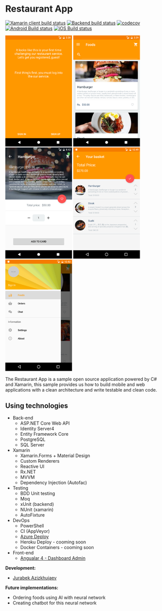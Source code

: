 # Restaurant App

[![Xamarin client build status](https://ci.appveyor.com/api/projects/status/p29atu2ty3ih7thm/branch/develop?svg=true&pendingText=client-core-unit-tests%20pending&passingText=client-core-unit-tests&failingText=client-core-unit-tests)](https://ci.appveyor.com/project/Jurabek/restaurant-manager-vwadp)
[![Backend build status](https://ci.appveyor.com/api/projects/status/4uh90c7u42d8aleo/branch/develop?svg=true&pendingText=backend-unit-tests%20pending&passingText=backend-unit-tests&failingText=backend-unit-tests)](https://ci.appveyor.com/project/Jurabek/restaurant-manager)
[![codecov](https://codecov.io/gh/Jurabek/Restaurant-App/branch/develop/graph/badge.svg)](https://codecov.io/gh/Jurabek/Restaurant-App)
[![Android Build status](https://build.appcenter.ms/v0.1/apps/ae1793a8-cb35-40cc-a5db-583847244261/branches/develop/badge)](https://appcenter.ms)
[![iOS Build status](https://build.appcenter.ms/v0.1/apps/9a0e12b9-f5cc-4a2c-8d54-f09e48cffd86/branches/develop/badge)](https://appcenter.ms)

<img src="art/1.png" width="210"/> <img src="art/2.png" width="210"/> <img src="art/3.png" width="210"/> <img src="art/4.png" width="210"/> <img src="art/5.png" width="210"/>

The Restaurant App is a sample open source application powered by C# and Xamarin, this sample provides us how to build mobile and web applications with a clean architecture and write testable and clean code.

## Using technologies

* Back-end
  * ASP.NET Core Web API
  * Identity Server4
  * Entity Framework Core
  * PostgreSQL
  * SQL Server
* Xamarin
  * Xamarin.Forms + Material Design
  * Custom Renderers
  * Reactive UI
  * Rx.NET
  * MVVM
  * Dependency Injection (Autofac)
* Testing
  * BDD Unit testing
  * Moq
  * xUnit (backend)
  * NUnit (xamarin)
  * AutoFixture
* DevOps
  * PowerShell
  * CI (AppVeyor)
  * [Azure Deploy](https://restaurantserverapi.azurewebsites.net/)
  * Heroku Deploy - cooming soon
  * Docker Containers - cooming soon
* Front-end
  * [Angualar 4 - Dashboard Admin](https://github.com/Jurabek/Restaurant-App-Dashboard)

**Development:**

* [Jurabek Azizkhujaev](https://github.com/jurabek)

**Future implementations:**

* Ordering foods using AI with neural network
* Creating chatbot for this neural network
